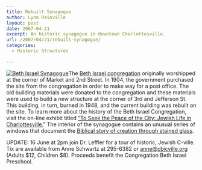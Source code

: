 ```yaml
---
title: Rebuilt Synagogue
author: Lynn Rainville
layout: post
date: 2007-04-21
excerpt: An historic synagogue in downtown Charlottesville.
url: /2007/04/21/rebuilt-synagogue/
categories:
  - Historic Structures

---
```

<a href="http://www.locohistory.org/blog/?attachment_id=105" rel="attachment wp-att-105" title="Beth Israel Synagogue"><img src="http://www.locohistory.org/blog/wp-content/uploads/2007/04/synagogue.jpg" alt="Beth Israel Synagogue" /></a>The <a href="http://www.cbicville.org/" target="_blank">Beth Israel congregation</a> originally worshipped at the corner of Market and 2nd Street. In 1904, the government purchased the site from the congregation in order to make way for a post office. The old building materials were donated to the congregation and these materials were used to build a new structure at the corner of 3rd and Jefferson St. This building, in turn, burned in 1948, and the current building was rebuilt on the site. To learn more about the history of the Beth Israel Congregation, visit the on-line exhibit titled <a href="http://www.lib.virginia.edu/small/exhibits/seek/" target="_blank">&#8220;To Seek the Peace of the City: Jewish Life in Charlottesville.</a>&#8221; The interior of the synagogue contains an unusual series of windows that document the <a href="http://www.cbicville.org/about/windows.html" target="_blank">Biblical story of creation through stained glass</a>.

UPDATE: 16 June at 2pm join Dr. Leffler for a tour of historic, Jewish C-ville. Tix are available from Anne Schwartz at 295-6382 or anne@cbicville.org (Adults $12, Children $8). Proceeds benefit the Congregation Beth Israel Preschool. <!--more-->